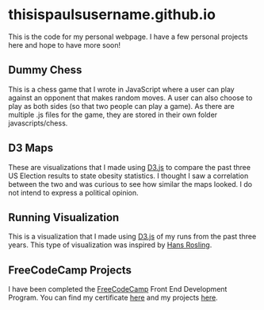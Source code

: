 # thisispaulsusername.github.io

This is the code for my personal webpage. I have a few personal projects here and hope to have more soon!

## Dummy Chess

This is a chess game that I wrote in JavaScript where a user can play against an opponent that makes random moves. A user can also choose to play as both sides (so that two people can play a game). As there are multiple .js files for the game, they are stored in their own folder javascripts/chess.

## D3 Maps

These are visualizations that I made using [D3.js](https://d3js.org) to compare the past three US Election results to state obesity statistics. I thought I saw a correlation between the two and was curious to see how similar the maps looked. I do not intend to express a political opinion.

## Running Visualization

This is a visualization that I made using [D3.js](https://d3js.org) of my runs from the past three years. This type of visualization was inspired by [Hans Rosling](https://www.youtube.com/watch?v=jbkSRLYSojo).

## FreeCodeCamp Projects

I have been completed the [FreeCodeCamp](https://www.freecodecamp.com) Front End Development Program. You can find my certificate [here](https://www.freecodecamp.com/paulmotz/front-end-certification) and my projects [here](http://s.codepen.io/paulmotz/debug/wKwPrX).
